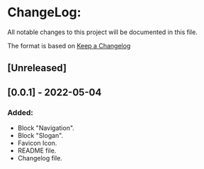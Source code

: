 # ChangeLog:
All notable changes to this project will be documented in this file.

The format is based on [Keep a Changelog](https://keepachangelog.com/en/1.0.0/)

## [Unreleased]

## [0.0.1] - 2022-05-04
### Added:
- Block "Navigation".
- Block "Slogan".
- Favicon Icon.
- README file.
- Changelog file.
